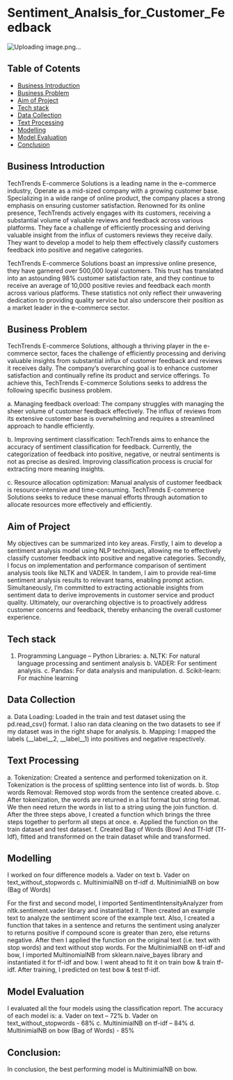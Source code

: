 # Sentiment_Analsis_for_Customer_Feedback

![Uploading image.png…]()

## Table of Cotents
- [Business Introduction](#Business-Introduction)
- [Business Problem](#Business-Problem)
- [Aim of Project](#Aim-of-Project)
- [Tech stack](#Tech-stack)
- [Data Collection](#Data-Collection)
- [Text Processing](#Text-Processing)
- [Modelling](Modelling)
- [Model Evaluation](Model-Evaluation)
- [Conclusion](#conclusion)

## Business Introduction
TechTrends E-commerce Solutions is a leading name in the e-commerce industry, Operate as a mid-sized company with a growing customer base. Specializing in a wide range of online product, the company places a strong emphasis on ensuring customer satisfaction. Renowned for its online presence, TechTrends actively engages with its customers, receiving a substantial volume of valuable reviews and feedback across various platforms. They face a challenge of efficiently processing and deriving valuable insight from the influx of customers reviews they receive daily. They want to develop a model to help them effectively classify customers feedback into positive and negative categories.

TechTrends E-commerce Solutions boast an impressive online presence, they have garnered over 500,000 loyal customers. This trust has translated into an astounding 98% customer satisfaction rate, and they continue to receive an average of 10,000 positive revies and feedback each month across various platforms. These statistics not only reflect their unwavering dedication to providing quality service but also underscore their position as a market leader in the e-commerce sector.

## Business Problem
TechTrends E-commerce Solutions, although a thriving player in the e-commerce sector, faces the challenge of efficiently processing and deriving valuable insights from substantial influx of customer feedback and reviews it receives daily. The company’s overarching goal is to enhance customer satisfaction and continually refine its product and service offerings. To achieve this, TechTrends E-commerce Solutions seeks to address the following specific business problem.

a.	Managing feedback overload: The company struggles with managing the sheer volume of customer feedback effectively. The influx of reviews from its extensive customer base is overwhelming and requires a streamlined approach to handle efficiently.

b.	Improving sentiment classification: TechTrends aims to enhance the accuracy of sentiment classification for feedback. Currently, the categorization of feedback into positive, negative, or neutral sentiments is not as precise as desired. Improving classification process is crucial for extracting more meaning insights.

c.	Resource allocation optimization: Manual analysis of customer feedback is resource-intensive and time-consuming. TechTrends E-commerce Solutions seeks to reduce these manual efforts through automation to allocate resources more effectively and efficiently.

## Aim of Project
My objectives can be summarized into key areas. Firstly, I aim to develop a sentiment analysis model using NLP techniques, allowing me to effectively classify customer feedback into positive and negative categories.
Secondly, I focus on implementation and performance comparison of sentiment analysis tools like NLTK and VADER.
In tandem, I aim to provide real-time sentiment analysis results to relevant teams, enabling prompt action. Simultaneously, I’m committed to extracting actionable insights from sentiment data to derive improvements in customer service and product quality. Ultimately, our overarching objective is to proactively address customer concerns and feedback, thereby enhancing the overall customer experience.

## Tech stack
1.	Programming Language – Python
Libraries:
a.	NLTK: For natural language processing and sentiment analysis
b.	VADER: For sentiment analysis.
c.	Pandas: For data analysis and manipulation.
d.	Scikit-learn: For machine learning

## Data Collection
a.	Data Loading: Loaded in the train and test dataset using the pd.read_csv() format. I also ran data cleaning on the two datasets to see if my dataset was in the right shape for analysis. 
b.	Mapping: I mapped the labels (__label__2, __label__1) into positives and negative respectively.

## Text Processing
a.  Tokenization: Created a sentence and performed tokenization on it. Tokenization is the process of splitting sentence into list of words.
b.	Stop words Removal: Removed stop words from the sentence created above. 
c.	After tokenization, the words are returned in a list format but string format. We then need return the words in list to a string using the join function.
d.	After the three steps above, I created a function which brings the three steps together to perform all steps at once.
e.	Applied the function on the train dataset and test dataset.
f.	Created Bag of Words (Bow) And Tf-Idf (Tf-Idf), fitted and transformed on the train dataset while and transformed.

## Modelling
I worked on four difference models
a. Vader on text
b. Vader on text_without_stopwords
c. MultinimialNB on tf-idf
d. MultinimialNB on bow (Bag of Words)

For the first and second model, I imported SentimentIntensityAnalyzer from nltk.sentiment.vader library and instantiated it. Then created an example text to analyze the sentiment score of the example text. Also, I created a function that takes in a sentence and returns the sentiment using analyzer to returns positive if compound score is greater than zero, else returns negative. After then I applied the function on the original text (i.e. text with stop words) and text without stop words.
For the MultinimialNB on tf-idf and bow, I imported MultinomialNB from sklearn.naive_bayes library and instantiated it for tf-idf and bow. I went ahead to fit it on train bow & train tf-idf. After training, I predicted on test bow & test tf-idf.

## Model Evaluation
I evaluated all the four models using the classification report. The accuracy of each model is:
a.	Vader on text – 72%
b.	Vader on text_without_stopwords - 68%
c.	MultinimialNB on tf-idf – 84%
d.	MultinimialNB on bow (Bag of Words) - 85%

## Conclusion:
In conclusion, the best performing model is MultinimialNB on bow.







